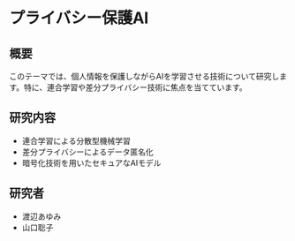 # プライバシー保護AI

## 概要

このテーマでは、個人情報を保護しながらAIを学習させる技術について研究します。特に、連合学習や差分プライバシー技術に焦点を当てています。

## 研究内容

- 連合学習による分散型機械学習
- 差分プライバシーによるデータ匿名化
- 暗号化技術を用いたセキュアなAIモデル

## 研究者

- 渡辺あゆみ
- 山口聡子
